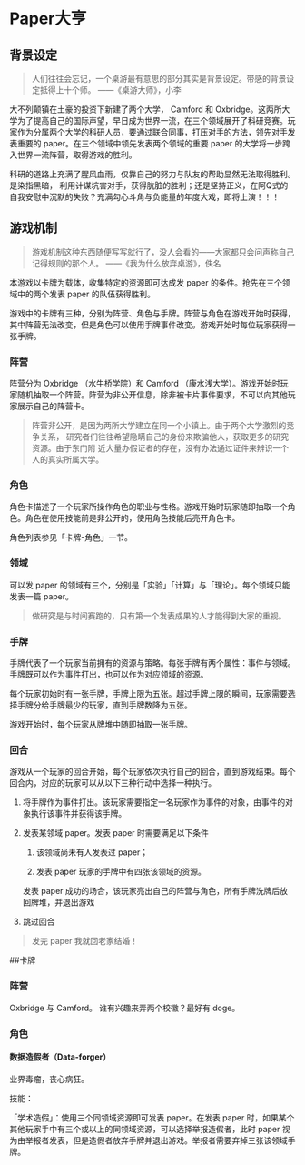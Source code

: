 # Paper大亨

## 背景设定

>人们往往会忘记，一个桌游最有意思的部分其实是背景设定。带感的背景设定抵得上十个师。
>——《桌游大师》，小李


大不列颠镇在土豪的投资下新建了两个大学， Camford 和 Oxbridge。这两所大学为了提高自己的国际声望，早日成为世界一流，在三个领域展开了科研竞赛。玩家作为分属两个大学的科研人员，要通过联合同事，打压对手的方法，领先对手发表重要的 paper。在三个领域中领先发表两个领域的重要 paper 的大学将一步跨入世界一流阵营，取得游戏的胜利。

科研的道路上充满了腥风血雨，仅靠自己的努力与队友的帮助显然无法取得胜利。是染指黑暗， 
利用计谋坑害对手，获得肮脏的胜利；还是坚持正义，在阿Q式的自我安慰中沉默的失败？充满勾心斗角与负能量的年度大戏，即将上演！！！


## 游戏机制
>游戏机制这种东西随便写写就行了，没人会看的——大家都只会问声称自己记得规则的那个人。
>——《我为什么放弃桌游》，佚名

本游戏以卡牌为载体，收集特定的资源即可达成发 paper 的条件。抢先在三个领域中的两个发表 paper 的队伍获得胜利。

游戏中的卡牌有三种，分别为阵营、角色与手牌。阵营与角色在游戏开始时获得，其中阵营无法改变，但是角色可以使用手牌事件改变。游戏开始时每位玩家获得一张手牌。

### 阵营

阵营分为 Oxbridge （水牛桥学院）和 Camford （康水浅大学）。游戏开始时玩家随机抽取一个阵营。阵营为非公开信息，除非被卡片事件要求，不可以向其他玩家展示自己的阵营卡。

>阵营非公开，是因为两所大学建立在同一个小镇上。由于两个大学激烈的竞争关系，
>研究者们往往希望隐瞒自己的身份来欺骗他人，获取更多的研究资源。由于东门附
>近大量办假证者的存在，没有办法通过证件来辨识一个人的真实所属大学。

### 角色

角色卡描述了一个玩家所操作角色的职业与性格。游戏开始时玩家随即抽取一个角色。角色在使用技能前是非公开的，使用角色技能后亮开角色卡。

角色列表参见「卡牌-角色」一节。

### 领域

可以发 paper 的领域有三个，分别是「实验」「计算」与「理论」。每个领域只能发表一篇 paper。

>做研究是与时间赛跑的，只有第一个发表成果的人才能得到大家的重视。

### 手牌

手牌代表了一个玩家当前拥有的资源与策略。每张手牌有两个属性：事件与领域。手牌既可以作为事件打出，也可以作为对应领域的资源。

每个玩家初始时有一张手牌，手牌上限为五张。超过手牌上限的瞬间，玩家需要选择手牌分给手牌最少的玩家，直到手牌数降为五张。

游戏开始时，每个玩家从牌堆中随即抽取一张手牌。

### 回合

游戏从一个玩家的回合开始，每个玩家依次执行自己的回合，直到游戏结束。每个回合内，对应的玩家可以从以下三种行动中选择一种执行。

1. 将手牌作为事件打出。该玩家需要指定一名玩家作为事件的对象，由事件的对象执行该事件并获得该手牌。
2. 发表某领域 paper。发表 paper 时需要满足以下条件

   1. 该领域尚未有人发表过 paper；

   2. 发表 paper 玩家的手牌中有四张该领域的资源。

   发表 paper 成功的场合，该玩家亮出自己的阵营与角色，所有手牌洗牌后放回牌堆，并退出游戏
3. 跳过回合

> 发完 paper 我就回老家结婚！

##卡牌

### 阵营

Oxbridge 与 Camford。 谁有兴趣来弄两个校徽？最好有 doge。

### 角色

#### 数据造假者（Data-forger）

业界毒瘤，丧心病狂。

技能：

「学术造假」：使用三个同领域资源即可发表 paper。在发表 paper 时，如果某个其他玩家手中有三个或以上的同领域资源，可以选择举报造假者，此时 paper 视为由举报者发表，但是造假者放弃手牌并退出游戏。举报者需要弃掉三张该领域手牌。


 



